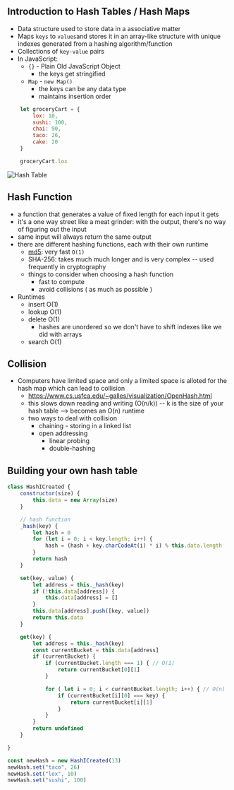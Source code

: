 ## Introduction to Hash Tables / Hash Maps
- Data structure used to store data in a associative matter 
- Maps `keys` to `values`and stores it in an array-like structure with unique indexes generated from a hashing algorithm/function 
- Collections of `key-value` pairs
- In JavaScript: 
    - `{}` - Plain Old JavaScript Object
        - the keys get stringified 
    - `Map` - `new Map()`
        - the keys can be any data type
        - maintains insertion order

```js 
    let groceryCart = {
        lox: 10,
        sushi: 100,
        chai: 90,
        taco: 26, 
        cake: 20
    }

    groceryCart.lox
```

![Hash Table](https://upload.wikimedia.org/wikipedia/commons/thumb/7/7d/Hash_table_3_1_1_0_1_0_0_SP.svg/1200px-Hash_table_3_1_1_0_1_0_0_SP.svg.png)

## Hash Function 
- a function that generates a value of fixed length for each input it gets 
- it's a one way street like a meat grinder: with the output, there's no way of figuring out the input
- same input will always return the same output
- there are different hashing functions, each with their own runtime
    - [md5](http://www.miraclesalad.com/webtools/md5.php): very fast `O(1)`
    - SHA-256: takes much much longer and is very complex -- used frequently in cryptography 
    - things to consider when choosing a hash function 
        - fast to compute 
        - avoid collisions ( as much as possible )
- Runtimes 
    - insert O(1)
    - lookup O(1)
    - delete O(1)
        - hashes are unordered so we don't have to shift indexes like we did with arrays
    - search O(1)

## Collision
- Computers have limited space and only a limited space is alloted for the hash map which can lead to collision 
    - https://www.cs.usfca.edu/~galles/visualization/OpenHash.html
    - this slows down reading and writing (O(n/k)) -- k is the size of your hash table --> becomes an O(n) runtime
    - two ways to deal with collision 
        - chaining - storing in a linked list 
        - open addressing 
            - linear probing 
            - double-hashing

## Building your own hash table
```javascript 
class HashICreated {
    constructor(size) {
        this.data = new Array(size)
    }

    // hash function 
    _hash(key) {
        let hash = 0 
        for (let i = 0; i < key.length; i++) {
            hash = (hash + key.charCodeAt(i) * i) % this.data.length
        }
        return hash
    }

    set(key, value) {
        let address = this._hash(key)
        if (!this.data[address]) {
            this.data[address] = []
        }
        this.data[address].push([key, value])
        return this.data
    }

    get(key) {
        let address = this._hash(key)
        const currentBucket = this.data[address]
        if (currentBucket) {
            if (currentBucket.length === 1) { // O(1)
                return currentBucket[0][1]
            }

            for ( let i = 0; i < currentBucket.length; i++) { // O(n)
                if (currentBucket[i][0] === key) {
                    return currentBucket[i][1]
                }  
            }
        }
        return undefined
    }

}

const newHash = new HashICreated(13)
newHash.set("taco", 26)
newHash.set("lox", 10)
newHash.set("sushi", 100)
```